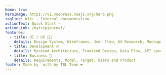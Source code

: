 ```yaml
---
home: true
heroImage: https://v1.vuepress.vuejs.org/hero.png
tagline: Wiki - Internal documentation
actionText: Quick Start →
actionLink: /mytripjournal/
features:
  - title: UI / UX 👨‍🎨
    details: Design System, Wireframes, User flow, UX Research, Mockups and etc.
  - title: Development 🤓
    details: Backend Architecture, Frontend Design, Data Flow, API spec, DB Relationships and etc.
  - title: Business 💼
    details: Requirements, Model, Target, Users and Product
footer: Made by  with by TBL Team ❤️
---
```

